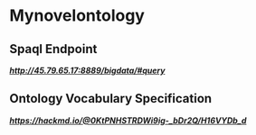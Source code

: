# Mynovelontology


## Spaql Endpoint 
***http://45.79.65.17:8889/bigdata/#query***
## Ontology Vocabulary Specification 
***https://hackmd.io/@0KtPNHSTRDWi9ig-_bDr2Q/H16VYDb_d***

